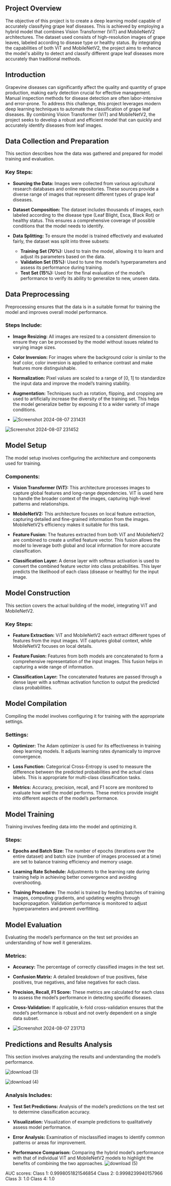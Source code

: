 ## **Project Overview**

The objective of this project is to create a deep learning model capable of accurately classifying grape leaf diseases. This is achieved by employing a hybrid model that combines Vision Transformer (ViT) and MobileNetV2 architectures. The dataset used consists of high-resolution images of grape leaves, labeled according to disease type or healthy status. By integrating the capabilities of both ViT and MobileNetV2, the project aims to enhance the model's ability to detect and classify different grape leaf diseases more accurately than traditional methods.

## **Introduction**

Grapevine diseases can significantly affect the quality and quantity of grape production, making early detection crucial for effective management. Manual inspection methods for disease detection are often labor-intensive and error-prone. To address this challenge, this project leverages modern deep learning techniques to automate the classification of grape leaf diseases. By combining Vision Transformer (ViT) and MobileNetV2, the project seeks to develop a robust and efficient model that can quickly and accurately identify diseases from leaf images.

## **Data Collection and Preparation**

This section describes how the data was gathered and prepared for model training and evaluation.

### **Key Steps:**

- **Sourcing the Data:** Images were collected from various agricultural research databases and online repositories. These sources provide a diverse range of images that represent different types of grape leaf diseases.
  
- **Dataset Composition:** The dataset includes thousands of images, each labeled according to the disease type (Leaf Blight, Esca, Black Rot) or healthy status. This ensures a comprehensive coverage of possible conditions that the model needs to identify.

- **Data Splitting:** To ensure the model is trained effectively and evaluated fairly, the dataset was split into three subsets:
  - **Training Set (70%):** Used to train the model, allowing it to learn and adjust its parameters based on the data.
  - **Validation Set (15%):** Used to tune the model’s hyperparameters and assess its performance during training.
  - **Test Set (15%):** Used for the final evaluation of the model’s performance to verify its ability to generalize to new, unseen data.

## **Data Preprocessing**

Preprocessing ensures that the data is in a suitable format for training the model and improves overall model performance.

### **Steps Include:**

- **Image Resizing:** All images are resized to a consistent dimension to ensure they can be processed by the model without issues related to varying image sizes.

- **Color Inversion:** For images where the background color is similar to the leaf color, color inversion is applied to enhance contrast and make features more distinguishable.

- **Normalization:** Pixel values are scaled to a range of [0, 1] to standardize the input data and improve the model’s training stability.

- **Augmentation:** Techniques such as rotation, flipping, and cropping are used to artificially increase the diversity of the training set. This helps the model generalize better by exposing it to a wider variety of image conditions.

- ![Screenshot 2024-08-07 231431](https://github.com/user-attachments/assets/521a80ea-f6f3-4095-b7b4-4844f2e3cf3c)

![Screenshot 2024-08-07 231452](https://github.com/user-attachments/assets/c413167d-a108-40cd-860b-c448f5d4d294)

## **Model Setup**

The model setup involves configuring the architecture and components used for training.

### **Components:**

- **Vision Transformer (ViT):** This architecture processes images to capture global features and long-range dependencies. ViT is used here to handle the broader context of the images, capturing high-level patterns and relationships.

- **MobileNetV2:** This architecture focuses on local feature extraction, capturing detailed and fine-grained information from the images. MobileNetV2’s efficiency makes it suitable for this task.

- **Feature Fusion:** The features extracted from both ViT and MobileNetV2 are combined to create a unified feature vector. This fusion allows the model to leverage both global and local information for more accurate classification.

- **Classification Layer:** A dense layer with softmax activation is used to convert the combined feature vector into class probabilities. This layer predicts the likelihood of each class (disease or healthy) for the input image.

## **Model Construction**

This section covers the actual building of the model, integrating ViT and MobileNetV2.

### **Key Steps:**

- **Feature Extraction:** ViT and MobileNetV2 each extract different types of features from the input images. ViT captures global context, while MobileNetV2 focuses on local details.

- **Feature Fusion:** Features from both models are concatenated to form a comprehensive representation of the input images. This fusion helps in capturing a wide range of information.

- **Classification Layer:** The concatenated features are passed through a dense layer with a softmax activation function to output the predicted class probabilities.

## **Model Compilation**

Compiling the model involves configuring it for training with the appropriate settings.

### **Settings:**

- **Optimizer:** The Adam optimizer is used for its effectiveness in training deep learning models. It adjusts learning rates dynamically to improve convergence.

- **Loss Function:** Categorical Cross-Entropy is used to measure the difference between the predicted probabilities and the actual class labels. This is appropriate for multi-class classification tasks.

- **Metrics:** Accuracy, precision, recall, and F1 score are monitored to evaluate how well the model performs. These metrics provide insight into different aspects of the model’s performance.

## **Model Training**

Training involves feeding data into the model and optimizing it.

### **Steps:**

- **Epochs and Batch Size:** The number of epochs (iterations over the entire dataset) and batch size (number of images processed at a time) are set to balance training efficiency and memory usage.

- **Learning Rate Schedule:** Adjustments to the learning rate during training help in achieving better convergence and avoiding overshooting.

- **Training Procedure:** The model is trained by feeding batches of training images, computing gradients, and updating weights through backpropagation. Validation performance is monitored to adjust hyperparameters and prevent overfitting.

## **Model Evaluation**

Evaluating the model’s performance on the test set provides an understanding of how well it generalizes.

### **Metrics:**

- **Accuracy:** The percentage of correctly classified images in the test set.

- **Confusion Matrix:** A detailed breakdown of true positives, false positives, true negatives, and false negatives for each class.

- **Precision, Recall, F1 Score:** These metrics are calculated for each class to assess the model’s performance in detecting specific diseases.

- **Cross-Validation:** If applicable, k-fold cross-validation ensures that the model’s performance is robust and not overly dependent on a single data subset.

- ![Screenshot 2024-08-07 231713](https://github.com/user-attachments/assets/8ca44801-aea3-48bb-8e52-d85d3d040640)


## **Predictions and Results Analysis**

This section involves analyzing the results and understanding the model’s performance.

![download (3)](https://github.com/user-attachments/assets/f1aa8e6b-e7ef-4950-9636-b32a20da475f)

![download (4)](https://github.com/user-attachments/assets/33cbc867-7c35-49aa-8faf-57d03eb7affb)

### **Analysis Includes:**

- **Test Set Predictions:** Analysis of the model’s predictions on the test set to determine classification accuracy.

- **Visualization:** Visualization of example predictions to qualitatively assess model performance.

- **Error Analysis:** Examination of misclassified images to identify common patterns or areas for improvement.

- **Performance Comparison:** Comparing the hybrid model’s performance with that of individual ViT and MobileNetV2 models to highlight the benefits of combining the two approaches.
![download (5)](https://github.com/user-attachments/assets/7ba9a947-6eac-4fb0-b37b-6947499e37d0)

AUC scores:
Class 1: 0.9998051821546854
Class 2: 0.9998239940157966
Class 3: 1.0
Class 4: 1.0
